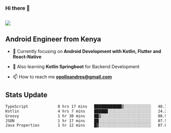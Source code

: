 ### Hi there 👋
<h2 align="left"><img src="https://readme-typing-svg.herokuapp.com?color='blue'&lines=I'm+Andrew+Opollo😊;Welcome+to+my+Github😜"> </h2>

## Android Engineer from Kenya


- 🌱 Currently focusing on **Android Development with Kotlin, Flutter and React-Native**

- 🔭 Also learning **Kotlin Springboot** for Backend Development

- 📫 How to reach me **opolloandres@gmail.com**


## Stats Update
<!--START_SECTION:waka-->

```txt
TypeScript             8 hrs 17 mins   ████████████▒░░░░░░░░░░░░   48.77 %
Kotlin                 4 hrs 7 mins    ██████░░░░░░░░░░░░░░░░░░░   24.28 %
Groovy                 1 hr 30 mins    ██▒░░░░░░░░░░░░░░░░░░░░░░   08.92 %
JSON                   1 hr 17 mins    ██░░░░░░░░░░░░░░░░░░░░░░░   07.59 %
Java Properties        1 hr 12 mins    █▓░░░░░░░░░░░░░░░░░░░░░░░   07.09 %
```

<!--END_SECTION:waka-->


